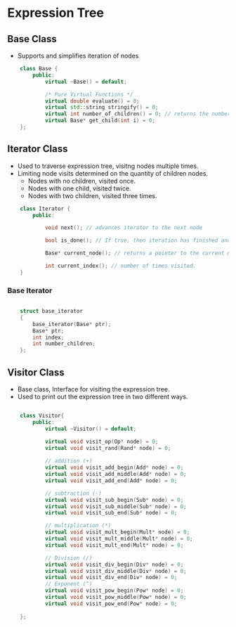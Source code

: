 # Expression Tree

## Base Class

- Supports and simplifies iteration of nodes

```c++
    class Base {
        public:
            virtual ~Base() = default;

            /* Pure Virtual Functions */
            virtual double evaluate() = 0; 
            virtual std::string stringify() = 0;
            virtual int number_of_children() = 0; // returns the number of node's children 
            virtual Base* get_child(int i) = 0;
    };
```

## Iterator Class

- Used to traverse expression tree, visitng nodes multiple times.
- Limiting node visits determined on the quantity of children nodes.
  - Nodes with no children, visited once.
  - Nodes with one child, visited twice.
  - Nodes with two children, visited three times.

```c++
    class Iterator {
        public:

            void next(); // advances iterator to the next node

            bool is_done(); // If true, then iteration has finished and no other function calls allowed.

            Base* current_node(); // returns a pointer to the current node being visited.

            int current_index(); // number of times visited.
    }
```

### Base Iterator

```c++

    struct base_iterator
    {
        base_iterator(Base* ptr);
        Base* ptr;
        int index;
        int number_children;
    };

```

## Visitor Class

- Base class, Interface for visiting the expression tree.
- Used to print out the expression tree in two different ways.

```c++

    class Visitor{
        public:
            virtual ~Visitor() = default;

            virtual void visit_op(Op* node) = 0;
            virtual void visit_rand(Rand* node) = 0;
            
            // addition (+)
            virtual void visit_add_begin(Add* node) = 0;
            virtual void visit_add_middle(Add* node) = 0;
            virtual void visit_add_end(Add* node) = 0;

            // subtraction (-)
            virtual void visit_sub_begin(Sub* node) = 0;
            virtual void visit_sub_middle(Sub* node) = 0;
            virtual void visit_sub_end(Sub* node) = 0;

            // multiplication (*)
            virtual void visit_mult_begin(Mult* node) = 0;
            virtual void visit_mult_middle(Mult* node) = 0;
            virtual void visit_mult_end(Mult* node) = 0;

            // Division (/)
            virtual void visit_div_begin(Div* node) = 0;
            virtual void visit_div_middle(Div* node) = 0;
            virtual void visit_div_end(Div* node) = 0;
            // Exponent (^)
            virtual void visit_pow_begin(Pow* node) = 0;
            virtual void visit_pow_middle(Pow* node) = 0;
            virtual void visit_pow_end(Pow* node) = 0;
            
    };
```
